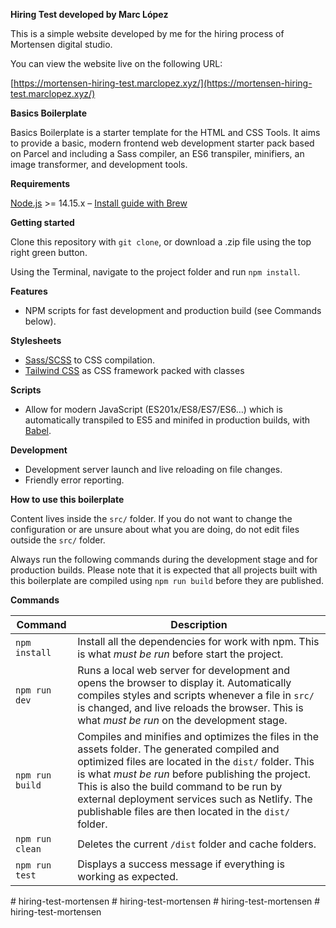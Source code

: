 **Hiring Test developed by Marc López**

This is a simple website developed by me for the hiring process of Mortensen digital studio.

You can view the website live on the following URL:

[https://mortensen-hiring-test.marclopez.xyz/](https://mortensen-hiring-test.marclopez.xyz/)


**Basics Boilerplate**

Basics Boilerplate is a starter template for the HTML and CSS Tools. It aims to provide a basic, modern frontend web development starter pack based on Parcel and including a Sass compiler, an ES6 transpiler, minifiers, an image transformer, and development tools.

**Requirements**

[Node.js](http://nodejs.org/) >= 14.15.x – [Install guide with Brew](https://changelog.com/posts/install-node-js-with-homebrew-on-os-x)

**Getting started**

Clone this repository with `git clone`, or download a .zip file using the top right green button.

Using the Terminal, navigate to the project folder and run `npm install`.

**Features**

- NPM scripts for fast development and production build (see Commands below).

**Stylesheets**

- [Sass/SCSS](https://sass-lang.com) to CSS compilation.
- [Tailwind CSS](https://tailwindcss.com/) as CSS framework packed with classes

**Scripts**

- Allow for modern JavaScript (ES201x/ES8/ES7/ES6…) which is automatically transpiled to ES5 and minifed in production builds, with [Babel](https://babeljs.io/).

**Development**

- Development server launch and live reloading on file changes.
- Friendly error reporting.

**How to use this boilerplate**

Content lives inside the `src/` folder. If you do not want to change the configuration or are unsure about what you are doing, do not edit files outside the `src/` folder.

Always run the following commands during the development stage and for production builds. Please note that it is expected that all projects built with this boilerplate are compiled using `npm run build` before they are published.

**Commands**

| Command         | Description                                                                                                                                                                                                                                                                                                                                                         |
| --------------- | ------------------------------------------------------------------------------------------------------------------------------------------------------------------------------------------------------------------------------------------------------------------------------------------------------------------------------------------------------------------- |
| `npm install`   | Install all the dependencies for work with npm. This is what _must be run_ before start the project.                                                                                                                                                                                                                                                                |
| `npm run dev`   | Runs a local web server for development and opens the browser to display it. Automatically compiles styles and scripts whenever a file in `src/` is changed, and live reloads the browser. This is what _must be run_ on the development stage.                                                                                                                     |
| `npm run build` | Compiles and minifies and optimizes the files in the assets folder. The generated compiled and optimized files are located in the `dist/` folder. This is what _must be run_ before publishing the project. This is also the build command to be run by external deployment services such as Netlify. The publishable files are then located in the `dist/` folder. |
| `npm run clean` | Deletes the current `/dist` folder and cache folders.                                                                                                                                                                                                                                                                                                               |
| `npm run test`  | Displays a success message if everything is working as expected.                                                                                                                                                                                                                                                                                                    |
#   h i r i n g - t e s t - m o r t e n s e n 
 
 #   h i r i n g - t e s t - m o r t e n s e n 
 
 #   h i r i n g - t e s t - m o r t e n s e n 
 
 #   h i r i n g - t e s t - m o r t e n s e n 
 
 
